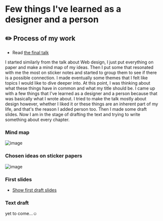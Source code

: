 # Few things I've learned as a designer and a person
## ✏️ Process of my work 

- Read [the final talk](…) <!-- index.md -->

<!-- Treat this as the case study to your article/talk/presentation. Document, discuss, and show your process (mind maps, chunking, draft and revised content, links to resources, etc.) -->
<!-- Preparing a conference talk: https://adactio.com/journal/14363 -->
<!-- A refresher about case studies: https://thegymnasium.com/courses/take5/taking-your-portfolio-case-studies-to-the-next-level -->
 
I started similarly from the talk about Web design, I just put everything on paper and make a mind map of my ideas. Then I put some that resonated with me the most on sticker notes and started to group them to see if there is a possible connection. I made eventually some themes that I felt like topics I would like to dive deeper into. At this point, I was thinking about what these things have in common and what my title should be. I came up with a few things that I've learned as a designer and a person because that was basically what I wrote about. I tried to make the talk mostly about design however, whether I liked it or these things are an inherent part of my life, and that's the reason I added person too. Then I made some draft slides. Now I am in the stage of drafting the text and trying to write something about every chapter.
 
### Mind map
![image](https://user-images.githubusercontent.com/116082661/225023187-ce120fea-d18a-4f6a-b95b-b555148357c6.png)

### Chosen ideas on sticker papers
![image](https://user-images.githubusercontent.com/116082661/225023187-ce120fea-d18a-4f6a-b95b-b555148357c6.png)

### First slides
- [Show first draft slides](Untitled.pdf) <!-- At the top or bottom? -->

### Text draft
 yet to come...☺️

